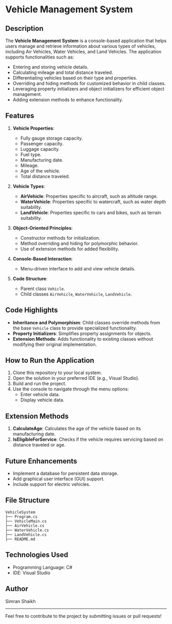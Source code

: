 # Vehicle Management System

## Description
The **Vehicle Management System** is a console-based application that helps users manage and retrieve information about various types of vehicles, including Air Vehicles, Water Vehicles, and Land Vehicles. The application supports functionalities such as:

- Entering and storing vehicle details.
- Calculating mileage and total distance traveled.
- Differentiating vehicles based on their type and properties.
- Overriding and hiding methods for customized behavior in child classes.
- Leveraging property initializers and object initializers for efficient object management.
- Adding extension methods to enhance functionality.

## Features
1. **Vehicle Properties**:
   - Fully gauge storage capacity.
   - Passenger capacity.
   - Luggage capacity.
   - Fuel type.
   - Manufacturing date.
   - Mileage.
   - Age of the vehicle.
   - Total distance traveled.

2. **Vehicle Types**:
   - **AirVehicle**: Properties specific to aircraft, such as altitude range.
   - **WaterVehicle**: Properties specific to watercraft, such as water depth suitability.
   - **LandVehicle**: Properties specific to cars and bikes, such as terrain suitability.

3. **Object-Oriented Principles**:
   - Constructor methods for initialization.
   - Method overriding and hiding for polymorphic behavior.
   - Use of extension methods for added flexibility.

4. **Console-Based Interaction**:
   - Menu-driven interface to add and view vehicle details.

5. **Code Structure**:
   - Parent class `Vehicle`.
   - Child classes `AirVehicle`, `WaterVehicle`, `LandVehicle`.

## Code Highlights
- **Inheritance and Polymorphism**: Child classes override methods from the base `Vehicle` class to provide specialized functionality.
- **Property Initializers**: Simplifies property assignments for objects.
- **Extension Methods**: Adds functionality to existing classes without modifying their original implementation.

## How to Run the Application
1. Clone this repository to your local system.
2. Open the solution in your preferred IDE (e.g., Visual Studio).
3. Build and run the project.
4. Use the console to navigate through the menu options:
   - Enter vehicle data.
   - Display vehicle data.



## Extension Methods
1. **CalculateAge**: Calculates the age of the vehicle based on its manufacturing date.
2. **IsEligibleForService**: Checks if the vehicle requires servicing based on distance traveled or age.

## Future Enhancements
- Implement a database for persistent data storage.
- Add graphical user interface (GUI) support.
- Include support for electric vehicles.

## File Structure
```plaintext
VehicleSystem
├── Program.cs
├── VehicleMain.cs
├── AirVehicle.cs
├── WaterVehicle.cs
├── LandVehicle.cs
├── README.md
```

## Technologies Used
- Programming Language: C#
- IDE: Visual Studio

## Author
Simran Shaikh

---
Feel free to contribute to the project by submitting issues or pull requests!
